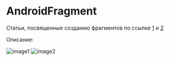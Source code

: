 # AndroidFragment

Статьи, посвященные созданию фрагментов по ссылке [1][id1] и [2][id2]

Описание:

![image1](http://startandroid.ru/images/stories/lessons/L0109/L0109_020.JPG)
![image2](http://developer.alexanderklimov.ru/android/images/listfragment7.png)


[id1]:http://startandroid.ru/ru/uroki/vse-uroki-spiskom/179-urok-109-android-3-fragments-listfragment-spisok.html
[id2]:http://developer.alexanderklimov.ru/android/listfragment.php
